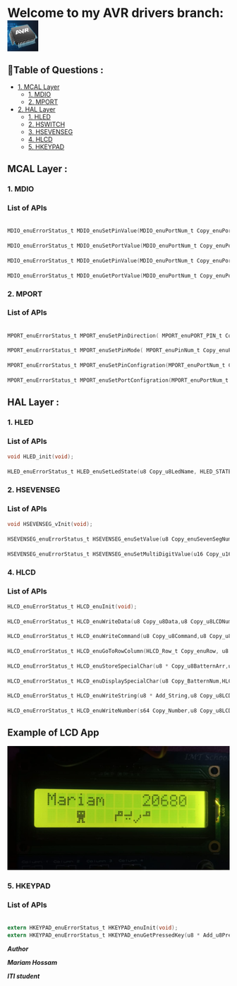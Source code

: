 <!--  -->
# Welcome to my AVR drivers branch:    <img src="ReadmeScreens/AVR.png" alt="Custom Icon" width="70" height="70" align="center"/>

## 📜Table of Questions :

- [1. MCAL Layer ](#mcal-layer-)
    - [1. MDIO](#1.-mdio)
    - [2. MPORT](#mport)
- [2. HAL Layer ](#hal-layer-)
    - [1. HLED](#hled)
    - [2. HSWITCH](#hswitch)
    - [3. HSEVENSEG](#hsevenseg)
    - [4. HLCD](#hlcd)
    - [5. HKEYPAD](#hkeypad)

## MCAL Layer :
### 1. MDIO
### List of APIs
```c

MDIO_enuErrorStatus_t MDIO_enuSetPinValue(MDIO_enuPortNum_t Copy_enuPortNum,MDIO_enuPinNum_t Copy_enuPinNum,MDIO_enuPinState_t Copy_enuState);

MDIO_enuErrorStatus_t MDIO_enuSetPortValue(MDIO_enuPortNum_t Copy_enuPortNum,u8 Copy_enuPortState);

MDIO_enuErrorStatus_t MDIO_enuGetPinValue(MDIO_enuPortNum_t Copy_enuPortNum,MDIO_enuPinNum_t Copy_enuPinNum,u8* Add_pu8PinValue);

MDIO_enuErrorStatus_t MDIO_enuGetPortValue(MDIO_enuPortNum_t Copy_enuPortNum,u8* Add_pu8PinValue) ;

```
### 2. MPORT
### List of APIs

```c

MPORT_enuErrorStatus_t MPORT_enuSetPinDirection( MPORT_enuPORT_PIN_t Copy_enuPinNum  ,  MPORT_enuPinDir_t  Copy_enuPinDirection  );

MPORT_enuErrorStatus_t MPORT_enuSetPinMode( MPORT_enuPinNum_t Copy_enuPinNum  ,  MPORT_enuPinMode_t Copy_enuPinMode );

MPORT_enuErrorStatus_t MPORT_enuSetPinConfigration(MPORT_enuPortNum_t Copy_enuPortNum,MPORT_enuPinNum_t Copy_enuPinNum,MPORT_enuPinCfg_t Copy_enuConfigration);

MPORT_enuErrorStatus_t MPORT_enuSetPortConfigration(MPORT_enuPortNum_t Copy_enuPortNum,MPORT_enuPortCfg_t Copy_enuConfigration);

```
## HAL Layer :
### 1. HLED
### List of APIs

```c
void HLED_init(void);

HLED_enuErrorStatus_t HLED_enuSetLedState(u8 Copy_u8LedName, HLED_STATE_t Copy_u8State);

```
### 2. HSEVENSEG
### List of APIs

```c
void HSEVENSEG_vInit(void);

HSEVENSEG_enuErrorStatus_t HSEVENSEG_enuSetValue(u8 Copy_enuSevenSegNum , u8 Copy_u8Value);

HSEVENSEG_enuErrorStatus_t HSEVENSEG_enuSetMultiDigitValue(u16 Copy_u16Value);


```

### 4. HLCD
### List of APIs

```c
HLCD_enuErrorStatus_t HLCD_enuInit(void);

HLCD_enuErrorStatus_t HLCD_enuWriteData(u8 Copy_u8Data,u8 Copy_u8LCDNum);

HLCD_enuErrorStatus_t HLCD_enuWriteCommand(u8 Copy_u8Command,u8 Copy_u8LCDNum);

HLCD_enuErrorStatus_t HLCD_enuGoToRowColumn(HLCD_Row_t Copy_enuRow, u8 Copy_enuColumn,u8 Copy_u8LCDNum);

HLCD_enuErrorStatus_t HLCD_enuStoreSpecialChar(u8 * Copy_u8BatternArr,u8 Copy_BatternNum,u8 Copy_u8LCDNum);

HLCD_enuErrorStatus_t HLCD_enuDisplaySpecialChar(u8 Copy_BatternNum,HLCD_Row_t Copy_enuRow, u8 Copy_enuColumn,u8 Copy_u8LCDNum);

HLCD_enuErrorStatus_t HLCD_enuWriteString(u8 * Add_String,u8 Copy_u8LCDNum);

HLCD_enuErrorStatus_t HLCD_enuWriteNumber(s64 Copy_Number,u8 Copy_u8LCDNum);

```
## Example of LCD App
![LCD](ReadmeScreens/LCD.jpeg)

### 5. HKEYPAD
### List of APIs

```c

extern HKEYPAD_enuErrorStatus_t HKEYPAD_enuInit(void);
extern HKEYPAD_enuErrorStatus_t HKEYPAD_enuGetPressedKey(u8 * Add_u8PressedKey,u8 Copy_u8KeypadNum);

```


 _**Author**_

_**Mariam Hossam**_

_**ITI student**_